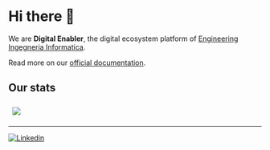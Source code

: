 <h1>Hi there 👋 </h1>

We are <b>Digital Enabler</b>, the digital ecosystem platform of <a href="https://eng.it" target="blank_">Engineering Ingegneria Informatica</a>.

Read more on our <a href="https://docs.digital-enabler.eng.it" target="_blank">official documentation</a>.


<h2> Our stats </h2>
<a href="https://github.com/sirnino">
  <img style="margin:0.5rem" src="https://github-readme-stats.vercel.app/api/top-langs/?username=sirnino&hide=html,css&title_color=ffffff&text_color=c9cacc&icon_color=4AB197&bg_color=1A2B34" />
</a>

<hr/>
<a href="https://www.linkedin.com/company/digital-enabler-suite"><img alt="Linkedin" src="https://img.shields.io/badge/-digital_enabler-blue?style=for-the-badge&logo=linkedin"></a>
